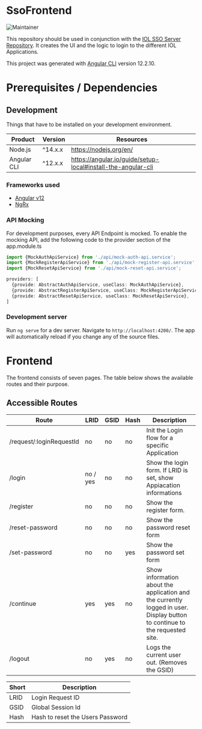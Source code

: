 SsoFrontend
===========
![Maintainer](https://img.shields.io/badge/maintainer-YourBrainEatsYou-blue)

This repository should be used in conjunction with
the [IOL SSO Server Repository](https://github.com/isleoflan/sso-server.git). It creates the UI and the logic to login
to the different IOL Applications.

This project was generated with [Angular CLI](https://github.com/angular/angular-cli) version 12.2.10.

# Prerequisites / Dependencies

## Development

Things that have to be installed on your development environment.

| Product     | Version | Resources                                                     |
| ----------- | ------- | ------------------------------------------------------------- |
| Node.js     | ^14.x.x | https://nodejs.org/en/                                        |
| Angular CLI | ^12.x.x | https://angular.io/guide/setup-local#install-the-angular-cli  |

### Frameworks used

- [Angular v12](https://v12.angular.io/docs)
- [NgRx](https://v12.ngrx.io/docs)

### API Mocking

For development purposes, every API Endpoint is mocked. To enable the mocking API, add the following code to the
provider section of the app.module.ts

```ts
import {MockAuthApiService} from './api/mock-auth-api.service';
import {MockRegisterApiService} from './api/mock-register-api.service';
import {MockResetApiService} from './api/mock-reset-api.service';

providers: [
  {provide: AbstractAuthApiService, useClass: MockAuthApiService},
  {provide: AbstractRegisterApiService, useClass: MockRegisterApiService},
  {provide: AbstractResetApiService, useClass: MockResetApiService},
]
```

### Development server

Run `ng serve` for a dev server. Navigate to `http://localhost:4200/`. The app will automatically reload if you change
any of the source files.

# Frontend

The frontend consists of seven pages. The table below shows the available routes and their purpose.

## Accessible Routes

| Route                         | LRID     | GSID     | Hash | Description                                                                    |
| ----------------------------- | -------- | -------- | ---- | ------------------------------------------------------------------------------ |
| /request/:loginRequestId      | no       | no       | no   | Init the Login flow for a specific Application                                 |
| /login                        | no / yes | no       | no   | Show the login form. If LRID is set, show Appiacation informations             |
| /register                     | no       | no       | no   | Show the register form.                                                        |
| /reset-password               | no       | no       | no   | Show the password reset form                                                   |
| /set-password                 | no       | no       | yes  | Show the password set form                                                     |
| /continue                     | yes      | yes      | no   | Show information about the application and the currently logged in user. Display button to continue to the requested site. |
| /logout                       | no       | yes      | no   | Logs the current user out. (Removes the GSID)                                  |

| Short  | Description                      |
| ------ | -------------------------------- |
| LRID   | Login Request ID                 |
| GSID   | Global Session Id                |
| Hash   | Hash to reset the Users Password |
